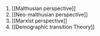 1. [[Malthusian perspective]] 
2. [[Neo-malthusian perspective]] 
3. [[Marxist perspective]] 
4. [[Demographic transition Theory]] 